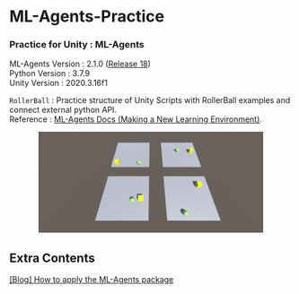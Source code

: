 # ML-Agents-Practice
### Practice for Unity : ML-Agents

ML-Agents Version : 2.1.0 ([Release 18](https://github.com/Unity-Technologies/ml-agents))  
Python Version : 3.7.9  
Unity Version : 2020.3.16f1   

`RollerBall` : Practice structure of Unity Scripts with RollerBall examples and connect external python API.  
Reference : [ML-Agents Docs (Making a New Learning Environment)](https://github.com/Unity-Technologies/ml-agents/blob/release_18_docs/docs/Learning-Environment-Create-New.md).

<p align="center"><img src="/Rollerball.png" width = "400" ></p>

## Extra Contents
[[Blog] How to apply the ML-Agents package](https://lee-jaewon.github.io/unity_ml-agents/setting(1)/)  

